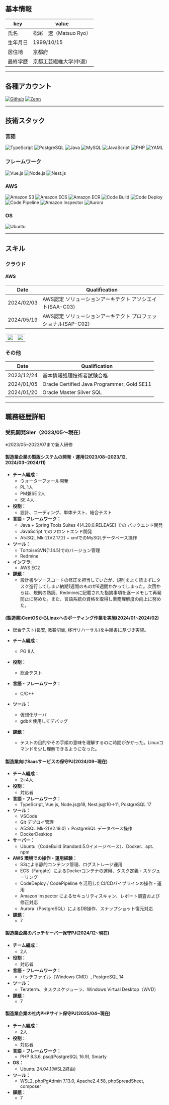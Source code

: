 ## 基本情報

|key|value|
|---|---|
|氏名|松尾　遼（Matsuo Ryo）|
|生年月日|1999/10/15|
|居住地|京都府|
|最終学歴|京都工芸繊維大学(中退)|

---

## 各種アカウント

<p>
<a href="https://github.com/Ry0-Matsuo" target="_blank"><img alt="Github" src="https://img.shields.io/badge/Ry0_Matsuo-%2312100E.svg?&style=flat-square&logo=Github&logoColor=white" /></a>
<a href="https://zenn.dev/ryo_mz" target="_blank"><img alt="Zenn" src="https://img.shields.io/badge/ryo_mz-3EA8FF.svg?&style=flat-square&logo=Zenn&logoColor=white" /></a>
</p>

---

## 技術スタック

### 言語

<p>
  <img alt="TypeScript" src="https://img.shields.io/badge/-TypeScript-%23007ACC.svg?logo=typescript&style=flat-square&logoColor=white">
  <img alt="PostgreSQL" src="https://img.shields.io/badge/-PostgreSQL-%23316192.svg?logo=postgresql&style=flat-square&logoColor=white">
  <img alt="Java" src="https://img.shields.io/badge/-Java-C74735?style=flat-square&logo=openjdk&logoColor=white" />
  <img alt="MySQL" src="https://img.shields.io/badge/-Mysql-E1ECEE.svg?logo=mysql&style=flat-square">
  <img alt="JavaScript" src="https://img.shields.io/badge/-JavaScript-F7DF1E.svg?logo=javascript&style=flat-square&logoColor=black">
  <img alt="PHP" src="https://img.shields.io/badge/-PHP-%23777BB4.svg?logo=php&style=flat-square&logoColor=white">
  <img alt="YAML" src="https://img.shields.io/badge/-YAML-%23ffffff.svg?logo=yaml&style=flat-square&logoColor=151515">
</p>


### フレームワーク

<p>
  <img alt="Vue.js" src="https://img.shields.io/badge/-Vue.js-%2335495e.svg?logo=vuedotjs&style=flat-square&logoColor=%234FC08D">
  <img alt="Node.js" src="https://img.shields.io/badge/-Node.js-6DA55F?logo=node.js&style=flat-square&logoColor=white">
  <img alt="Nest.js" src="https://img.shields.io/badge/-Nest.js-%23E0234E?logo=nestjs&style=flat-square&logoColor=white">
</p>

### AWS

<p>
  <img alt="Amazon S3" src="https://img.shields.io/badge/-Amazon%20S3-569B31.svg?logo=amazon-s3&style=flat-square">
  <img alt="Amazon ECS" src="https://img.shields.io/badge/-Amazon%20ECS-F58C05.svg?logo=amazon-ecs&style=flat-square">
  <img alt="Amazon ECR" src="https://img.shields.io/badge/-Amazon%20ECR-F58C05.svg?logo=amazon-ecr&style=flat-square">
  <img alt="Code Build" src="https://img.shields.io/badge/Code%20Build-4A6DEE.svg?logo=codebuild&style=flat-square">
  <img alt="Code Deploy" src="https://img.shields.io/badge/Code%20Deploy-4A6DEE.svg?logo=acodedeploy&style=flat-square">
  <img alt="Code Pipeline" src="https://img.shields.io/badge/Code%20Pipeline-4A6DEE.svg?logo=codepipeline&style=flat-square">
  <img alt="Amazon Inspector" src="https://img.shields.io/badge/Amazon%20Inspector-DB2A31.svg?logo=amazon-inspector&style=flat-square">
  <img alt="Aurora" src="https://img.shields.io/badge/Aurora-3538BD.svg?logo=aurora&style=flat-square">
</p>

### OS

<p>
  <img alt="Ubuntu" src="https://img.shields.io/badge/-Ubuntu-E95420?logo=ubuntu&style=flat-square&logoColor=white">
</p>

---

## スキル

### クラウド

#### AWS

|Date|Qualification|
|---|---|
|2024/02/03|AWS認定 ソリューションアーキテクト アソシエイト(SAA-C03)|
|2024/05/19|AWS認定 ソリューションアーキテクト プロフェッショナル(SAP-C02)|

<table style="border-collapse:collapse; max-width:400px;">
<tr><td><a href="https://www.credly.com/badges/93ac32f4-5fb7-4e0d-a9e4-7c4943e46fda/public_url"><img src="img/aws-certified-solutions-architect-associate.png"/></a></td>
<td><a href="https://www.credly.com/badges/c9bcd893-fb6c-47c6-92d5-441be4edabcd/public_url"><img src="img/aws-certified-solutions-architect-professional.png"/></a></td></tr>
</table>

### その他

|Date|Qualification|
|---|---|
|2023/12/24|基本情報処理技術者試験合格|
|2024/01/05|Oracle Certified Java Programmer, Gold SE11|
|2024/01/20|Oracle Master Silver SQL|

---

## 職務経歴詳細

### 受託開発SIer（2023/05〜現在）
※2023/05~2023/07まで新人研修

#### 製造業企業の製版システムの開発・運用(2023/08\~2023/12, 2024/03\~2024/11)

- **チーム編成：**
    - ウォーターフォール開発
    - PL 1人
    - PM兼SE 2人
    - SE 4人
- **役割：**
    - 設計、コーディング、単体テスト、結合テスト
- **言語・フレームワーク：**
    - Java + Spring Tools Suites 4(4.20.0.RELEASE) での バックエンド開発
    - JavaScript でのフロントエンド開発
    - A5:SQL Mk-2(V2.17.2) + xmlでのMySQLデータベース操作
 - **ツール：**
    - TortoiseSVN(1.14.5)でのバージョン管理
    - Redmine
 - **インフラ:**
    - AWS EC2
- **課題：**
    - 設計書やソースコードの修正を担当していたが、規則をよく読まずにタスク進行してしまい納期1週間のものが6週間かかってしまった。次回からは、規則の熟読、Redmineに記載された指摘事項を逐一メモして再発防止に努めた。また、言語系統の資格を取得し業務理解度の向上に努めた。


#### (製造業)CentOSからLinuxへのポーティング作業を実施(2024/01~2024/02)
  - 総合テスト(長安, 激甚切替, 移行リハーサル)を手順書に基づき実施。

- **チーム編成：**
    - PG 8人
- **役割：**
    - 総合テスト
- **言語・フレームワーク：**
    - C/C++
 - **ツール：**
    - 仮想化サーバ
    - gdbを使用してデバッグ
- **課題：**
  - テストの目的やその手順の意味を理解するのに時間がかかった。Linuxコマンドを少し理解できるようになった。


####  製造業向けSaasサービスの保守PJ(2024/09\~現在)

- **チーム編成：**
    - 2~4人
- **役割：**
    - 対応者
- **言語・フレームワーク：**
    - TypeScript, Vue.js, Node.js@18, Nest.js@10→11, PostgreSQL 17
- **ツール：**
    - VSCode
    - Git デプロイ管理
    - A5:SQL Mk-2(V2.19.0) + PostgreSQL データベース操作
    - DockerDesktop
- **サーバー：**
  - Ubuntu（CodeBuild Standard:5.0イメージベース）、Docker、apt、npm
- **AWS 環境での操作・運用経験：**
    - S3による静的コンテンツ管理、ログストレージ運用
    - ECS（Fargate）によるDockerコンテナの運用、タスク定義・スケジューリング
    - CodeDeploy / CodePipeline を活用したCI/CDパイプラインの操作・運用
    - Amazon Inspector によるセキュリティスキャン、レポート調査および修正対応
    - Aurora（PostgreSQL）によるDB操作、スナップショット復元対応
- **課題：**
    - 7
 
####  製造業企業のバッチサーバー保守PJ(2024/12\~現在)

- **チーム編成：**
    - 2人
- **役割：**
    - 対応者
- **言語・フレームワーク：**
    - バッチファイル（Windows CMD）, PostgreSQL 14
- **ツール：**
    - Teraterm、タスクスケジューラ、Windows Virtual Desktop（WVD）
- **課題：**
    - 7
 
####  製造業企業の社内PHPサイト保守PJ(2025/04\~現在)

- **チーム編成：**
    - 2人
- **役割：**
    - 対応者
- **言語・フレームワーク：**
    - PHP 8.3.6, psql(PostgreSQL 16.9), Smarty
- **OS：**
    - Ubuntu 24.04.1(WSL2経由)  
- **ツール：**
    - WSL2, phpPgAdmin 7.13.0, Apache2.4.58, phpSpreadSheet, composer
- **課題：**
    - 7
